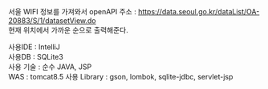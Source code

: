 서울 WIFI 정보를 가져와서  openAPI 주소 : https://data.seoul.go.kr/dataList/OA-20883/S/1/datasetView.do <br/>
 현재 위치에서 가까운 순으로 출력해준다. 
 
 사용IDE : IntelliJ <br/>
 사용DB : SQLite3 <br/>
 사용 기술 : 순수 JAVA, JSP <br/>
 WAS : tomcat8.5 
 사용 Library : gson, lombok, sqlite-jdbc, servlet-jsp

